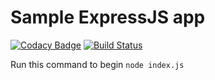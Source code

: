 # Sample ExpressJS app

[![Codacy Badge](https://api.codacy.com/project/badge/Grade/e74d7d0355594a839650e47d04a0acb7)](https://app.codacy.com/app/bchua/expressjs-cicd?utm_source=github.com&utm_medium=referral&utm_content=ykbryan/expressjs-cicd&utm_campaign=Badge_Grade_Settings) [![Build Status](https://travis-ci.org/ykbryan/expressjs-cicd.svg?branch=master)](https://travis-ci.org/ykbryan/expressjs-cicd)

Run this command to begin `node index.js`
